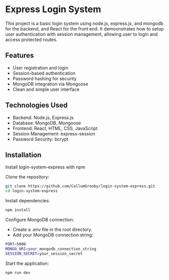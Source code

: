 
# Express Login System

This project is a basic login system using node.js, express.js, and mongodb for the backend, and React for the front end. It demoonstrates how to setup user authentication with session management, allowing user to login and access protected routes. 

## Features
* User registration and login
* Session-based authentication
* Password hashing for security
* MongoDB integration via Mongoose
* Clean and simple user interface

## Technologies Used

* Backend: Node.js, Express.js
* Database: MongoDB, Mongoose
* Frontend: React, HTML, CSS, JavaScript
* Session Management: express-session
* Password Security: bcrypt
## Installation

Install login-system-express with npm

Clone the repository:
```bash
git clone https://github.com/CallumGrooby/login-system-express.git
cd login-system-express
```
Install dependencies:
```bash
npm install
```
Configure MongoDB connection:
* Create a .env file in the root directory.
* Add your MongoDB connection string:
```bash
PORT=5000
MONGO_URI=your_mongodb_connection_string
SESSION_SECRET=your_session_secret
```
Start the application:
```bash
npm run dev
```
